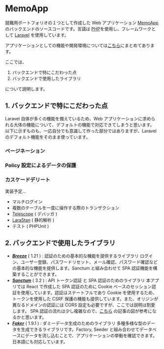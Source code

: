 # MemoApp

就職用ポートフォリオの１つとして作成した Web アプリケーション [MemoApp](https://github.com/Taichiro-S/MemoApp-docker) のバックエンドのソースコードです。言語は [PHP](https://www.php.net/manual/ja/index.php)を使用し、フレームワークとして [Laravel](https://laravel.com/docs/10.x) を使用しています。

アプリケーションとしての機能や開発環境については[こちら](https://github.com/Taichiro-S/MemoApp-docker)にまとめてあります。

ここでは、

1. バックエンドで特にこだわった点
2. バックエンドで使用したライブラリ

について説明します。

## 1. バックエンドで特にこだわった点

Laravel 自体が多くの機能を備えているため、Web アプリケーションに求められる大体の機能について、デフォルトの機能で対応できてしまうと思います。
以下に示すものも、一応自分でも意識して作った部分ではありますが、Laravel のデフォルト機能をそのまま使っています。

### ページネーション

### Policy 設定によるデータの保護

### カスケードデリート

実装予定...

-   マルチログイン
-   複数のテーブルを一度に操作する際のトランザクション
-   [Telescope](https://github.com/laravel/telescope) ( デバッガ )
-   [LaraStan](https://github.com/nunomaduro/larastan) ( 静的解析 )
-   テスト ( PHPUnit )

## 2. バックエンドで使用したライブラリ

-   **_[Breeze](https://laravel.com/docs/10.x/starter-kits#laravel-breeze)_** ( 1.21 ) : 認証のための基本的な機能を提供するライブラリ
    ログイン、ユーザー登録、パスワードリセット、メール確認、パスワード確認などの基本的な機能を提供します。Sanctum と組み合わせて SPA 認証機能を構築することができます。
    <br/>
-   **_[Sanctum](https://laravel.com/docs/10.x/sanctum)_** ( 3.2 ) : API トークン認証 と SPA 認証のためのライブラリ
    本アプリでは React で作成した SPA 認証のために Cookie ベースのセッション認証を使用しています。認証はステートフルであり Cookie を使用するため、トークンを使用した CSRF 保護の機能も提供しています。また、オリジンが異なるドメインの認証には CORS 設定も必要ですが、ここでは説明は割愛します。
    SPA 認証の流れは少し複雑なので、[こちら](https://dev.to/nicolus/laravel-sanctum-explained-spa-authentication-45g1) の記事の図が参考になるかと思います。
    <br/>
-   **_[Faker](https://github.com/fzaninotto/Faker)_** ( 1.9.1 ) : ダミーデータ生成のためのライブラリ
    多種多様な型のデータを生成できるライブラリです。Factory, Seeder と組み合わせてデータベースにデータを流し込むことで、アプリケーションの挙動を確認できます。日本語にも対応しています。
